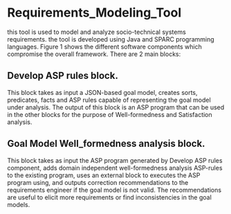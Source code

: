 # Requirements_Modeling_Tool
this tool is used to model and analyze socio-technical systems requirements. the tool  is developed using Java and SPARC programming languages. Figure 1 shows the different software components which compromise the overall framework. There are 2 main blocks: 
## Develop ASP rules block. 
This block takes as input a JSON-based goal model, creates sorts, predicates, facts and ASP rules capable of representing the goal model under analysis. The output of this block is an ASP program that can be used in the other blocks for the purpose of Well-formedness and Satisfaction analysis.

## Goal Model Well_formedness analysis block. 
This block takes as input the ASP program generated by Develop ASP rules component, adds domain independent well-formedness analysis ASP-rules to the existing program, uses an external block to executes the ASP program using, and outputs correction recommendations to the requirements engineer if the goal model is not valid. The recommendations are useful to elicit more requirements or find inconsistencies in the goal models. 




